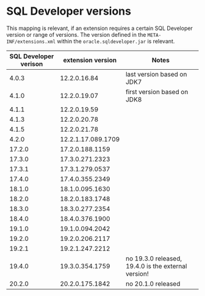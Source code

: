 # SQL Developer versions

This mapping is relevant, if an extension requires a certain SQL Developer version or range of versions. The version defined in the `META-INF/extensions.xml` within the `oracle.sqldeveloper.jar` is relevant.

| SQL Developer verison | extension version | Notes |
| --------------------- | ----------------- | ----- |
| 4.0.3 | 12.2.0.16.84 | last version based on JDK7 |
| 4.1.0 | 12.2.0.19.07 | first version based on JDK8 |
| 4.1.1 | 12.2.0.19.59 | |
| 4.1.3 | 12.2.0.20.78 | |
| 4.1.5 | 12.2.0.21.78 | |
| 4.2.0 | 12.2.1.17.089.1709 | | 
| 17.2.0 | 17.2.0.188.1159 | |
| 17.3.0 | 17.3.0.271.2323 | |
| 17.3.1 | 17.3.1.279.0537 | |
| 17.4.0 | 17.4.0.355.2349 | |
| 18.1.0 | 18.1.0.095.1630 | |
| 18.2.0 | 18.2.0.183.1748 | |
| 18.3.0 | 18.3.0.277.2354 | |
| 18.4.0 | 18.4.0.376.1900 | |
| 19.1.0 | 19.1.0.094.2042 | |
| 19.2.0 | 19.2.0.206.2117 | |
| 19.2.1 | 19.2.1.247.2212 | |
| 19.4.0 | 19.3.0.354.1759 | no 19.3.0 released, 19.4.0 is the external version! |
| 20.2.0 | 20.2.0.175.1842 | no 20.1.0 released |

